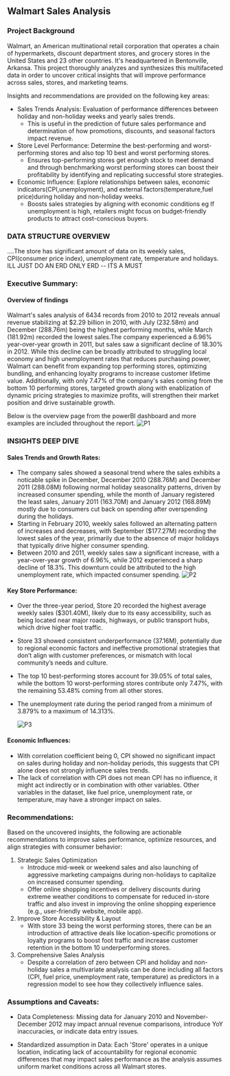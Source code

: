 ## Walmart Sales Analysis
### Project Background
Walmart, an American multinational retail corporation that operates a chain of hypermarkets, discount department stores, and grocery stores in the United States and 23 other countries. It's headquartered in Bentonville, Arkansa.
This project thoroughly analyzes and synthesizes this multifaceted data in order to uncover critical insights that will improve performance across sales, stores, and marketing teams.

Insights and recommendations are provided on the following key areas:

- Sales Trends Analysis: Evaluation of performance differences between holiday and non-holiday weeks and yearly sales trends.
   - This is useful in the prediction of future sales performance and determination of how promotions, discounts, and seasonal factors impact revenue.
- Store Level Performance: Determine the best-performing and worst-performing stores and also top 10 best and worst performing stores.
  -  Ensures top-performing stores get enough stock to meet demand and through benchmarking worst performing stores can boost their profitability by identifying and replicating successful store strategies. 
- Economic Influence: Explore relationships between sales, economic indicators(CPI,unemployment), and external factors(temperature,fuel price)during holiday and non-holiday weeks.
  - Boosts sales strategies by aligning with economic conditions eg If unemployment is high, retailers might focus on budget-friendly products to attract cost-conscious buyers.



### DATA STRUCTURE OVERVIEW
....The store has significant amount of data on its weekly sales, CPI(consumer price index), unemployment rate, temperature and holidays.
ILL JUST DO AN ERD ONLY
  ERD -- ITS A MUST

### Executive Summary:
#### Overview of findings
Walmart's sales analysis of 6434 records from 2010 to 2012 reveals annual revenue stabilizing at $2.29 billion in 2010, with July (232.58m) and December (288.76m) being the highest performing months, while March (181.92m) recorded the lowest sales.The company experienced a 6.96% year-over-year growth in 2011, but sales saw a significant decline of 18.30% in 2012. While this decline can be broadly attributed to struggling local economy and high unemployment rates that reduces purchasing power, Walmart can benefit from expanding top performing stores, optimizing bundling, and enhancing loyalty programs to increase customer lifetime value. Additionally, with only 7.47% of the company's sales coming from the bottom 10 performing stores, targeted growth along with enablization of dynamic pricing strategies to maximize profits, will strengthen their market position and drive sustainable growth.


Below is the overview page from the powerBI dashboard and more examples are included throughout the report.
![P1](https://github.com/user-attachments/assets/f07ac416-78bd-4790-a2b8-168cb29dbc5e)

### INSIGHTS DEEP DIVE
#### Sales Trends and Growth Rates:
- The company sales showed a seasonal trend where the sales exhibits a noticable spike in December, December 2010 (288.76M) and December 2011 (288.08M) following normal holiday seasonality patterns, driven by 
  increased consumer spending, while the month of January registered the least sales, January 2011 (163.70M) and January 2012 (168.89M) mostly due to consumers cut back on spending after 
  overspending during the holidays. 
- Starting in February 2010, weekly sales followed an alternating pattern of increases and decreases, with September ($177.27M) recording the lowest sales of the year, primarily due to the absence of major holidays that 
  typically drive higher consumer spending.
- Between 2010 and 2011, weekly sales saw a significant increase, with a year-over-year growth of 6.96%, while 2012 experienced a sharp decline of 18.3%. This downturn could be attributed to the high unemployment 
  rate, which impacted consumer spending.
  ![P2](https://github.com/user-attachments/assets/673ae401-48f3-437a-860d-455a6d989fed)



#### Key Store Performance:
- Over the three-year period, Store 20 recorded the highest average weekly sales ($301.40M), likely due to its easy accessibility, such as being located near major roads, highways, or public transport hubs, which drive 
  higher foot traffic.
- Store 33 showed consistent underperformance (37.16M), potentially due to regional economic factors and ineffective promotional strategies that don’t align with customer preferences, or mismatch with local community’s 
  needs and culture.
- The top 10 best-performing stores account for 39.05% of total sales, while the bottom 10 worst-performing stores contribute only 7.47%, with the remaining 53.48% coming from all other stores.
- The unemployment rate during the period ranged from a minimum of 3.879% to a maximum of 14.313%.
  
  ![P3](https://github.com/user-attachments/assets/09ed75dd-5d25-4195-833b-5e91472b00ad)



#### Economic Influences:
- With correlation coefficient being 0, CPI showed no significant impact on sales during holiday and non-holiday periods,
  this suggests that CPI alone does not strongly influence sales trends.
- The lack of correlation with CPI does not mean CPI has no influence, it might act indirectly or in combination with other variables.
  Other variables in the dataset, like fuel price, unemployment rate, or temperature, may have a stronger impact on sales.



### Recommendations: 
Based on the uncovered insights, the following are actionable recommendations to improve sales performance, optimize resources, and align strategies with consumer behavior:
 1. Strategic Sales Optimization
    - Introduce mid-week or weekend sales and also launching of aggressive marketing campaigns during non-holidays to capitalize on increased consumer spending.
    - Offer online shopping incentives or delivery discounts during extreme weather conditions to compensate for reduced in-store traffic and also invest in improving the online shopping experience (e.g., user-friendly 
      website, mobile app).
 2. Improve Store Accessibility & Layout 
    - With store 33 being the worst performing stores, there can be an introduction of attractive deals like location-specific promotions or loyalty programs to boost foot traffic and increase customer retention in the 
      bottom 10 underperforming stores.
 3. Comprehensive Sales Analysis 
    - Despite a correlation of zero between CPI and holiday and non-holiday sales a multivariate analysis can be done including all factors (CPI, fuel price, unemployment rate, temperature) as predictors in a regression 
      model to see how they collectively influence sales.
   


   ### Assumptions and Caveats:
   - Data Completeness: Missing data for January 2010 and November-December 2012 may impact annual revenue comparisons, introduce YoY inaccuracies, or indicate data entry issues.
   
   - Standardized assumption in Data: Each 'Store' operates in a unique location, indicating lack of accountability for regional economic differences that may impact sales performance as the analysis assumes 
     uniform market conditions across all Walmart stores.








